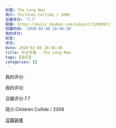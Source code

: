 ```yaml
---
标题: The Long Now
简介: Children Collide / 2008
豆瓣评分: '7.7'
链接: https://music.douban.com/subject/3249967/
创建时间: '2010-02-08 18:48:30'
我的评分:
标签:
评论:
date: 2010-02-08 18:48:30
title: 听过专辑 - The Long Now
tags: [音乐]
categories: []
---
```


我的评分:

我的评论:

豆瓣评分:7.7

简介:Children Collide / 2008

[豆瓣链接](https://music.douban.com/subject/3249967/)

